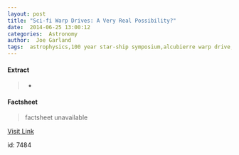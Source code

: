 ```yaml
---
layout: post
title: "Sci-fi Warp Drives: A Very Real Possibility?"
date:  2014-06-25 13:00:12 
categories:  Astronomy   
author:  Joe Garland                                                   
tags:  astrophysics,100 year star-ship symposium,alcubierre warp drive,helios 2,interstellar travel,proxima centauri,sci-fi to sci-fact,technology,warp bubble,warp drives                                                                                                                                                                                                                                                                                                                                                                                                                                                                                                                                                                                                                            
---
```



#### Extract
>+

#### Factsheet
>factsheet unavailable

[Visit Link](http://www.fromquarkstoquasars.com/sci-fi-warp-drives-a-very-real-possibility/)

id:    7484 

